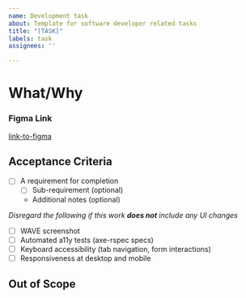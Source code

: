 ```yaml
---
name: Development task
about: Template for software developer related tasks
title: "[TASK]"
labels: task
assignees: ''

---
```


# What/Why
<!-- Describe the purpose and overview of the task -->
<!-- make sure it's linked to the relevant Story on the project board -->

### Figma Link
<!-- link to specific component design if possible -->
[link-to-figma](https://www.figma.com/design/VfdBFG8ShVnOStdSNYy9fR/Challenge.Gov-Component-Library)

## Acceptance Criteria
- [ ] A requirement for completion
  - [ ] Sub-requirement (optional)
  - Additional notes (optional)

_Disregard the following if this work **does not** include any UI changes_
- [ ] WAVE screenshot
- [ ] Automated a11y tests (axe-rspec specs)
- [ ] Keyboard accessibility (tab navigation, form interactions)
- [ ] Responsiveness at desktop and mobile

## Out of Scope
<!-- list specific things that should not be included in this task -->
